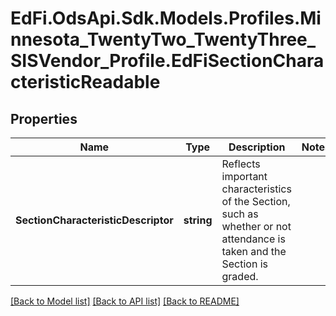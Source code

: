 # EdFi.OdsApi.Sdk.Models.Profiles.Minnesota_TwentyTwo_TwentyThree_SISVendor_Profile.EdFiSectionCharacteristicReadable
## Properties

Name | Type | Description | Notes
------------ | ------------- | ------------- | -------------
**SectionCharacteristicDescriptor** | **string** | Reflects important characteristics of the Section, such as whether or not attendance is taken and the Section is graded. | 

[[Back to Model list]](../README.md#documentation-for-models) [[Back to API list]](../README.md#documentation-for-api-endpoints) [[Back to README]](../README.md)

